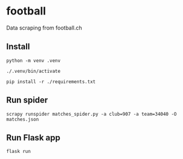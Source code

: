 # football

Data scraping from football.ch

## Install

    python -m venv .venv

    ./.venv/bin/activate

    pip install -r ./requirements.txt

## Run spider

    scrapy runspider matches_spider.py -a club=907 -a team=34040 -O matches.json

## Run Flask app

    flask run